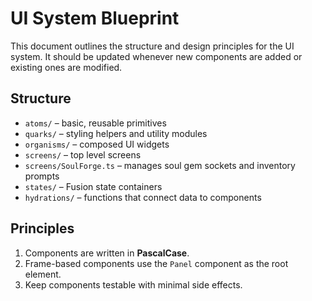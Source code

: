 # UI System Blueprint

This document outlines the structure and design principles for the UI system.
It should be updated whenever new components are added or existing ones are
modified.

## Structure
- `atoms/` – basic, reusable primitives
- `quarks/` – styling helpers and utility modules
- `organisms/` – composed UI widgets
- `screens/` – top level screens
- `screens/SoulForge.ts` – manages soul gem sockets and inventory prompts
- `states/` – Fusion state containers
- `hydrations/` – functions that connect data to components

## Principles
1. Components are written in **PascalCase**.
2. Frame-based components use the `Panel` component as the root element.
3. Keep components testable with minimal side effects.

